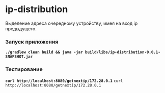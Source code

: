 # ip-distribution
Выделение адреса очередному устройству, имея на вход ip предыдущего.

### Запуск приложения
**`./gradlew clean build && java -jar build/libs/ip-distribution-0.0.1-SNAPSHOT.jar`**

### Тестирование
**`curl http://localhost:8080/getnextip/172.28.0.1`**
`curl http://localhost:8080/getnextip/172.28.0.1`